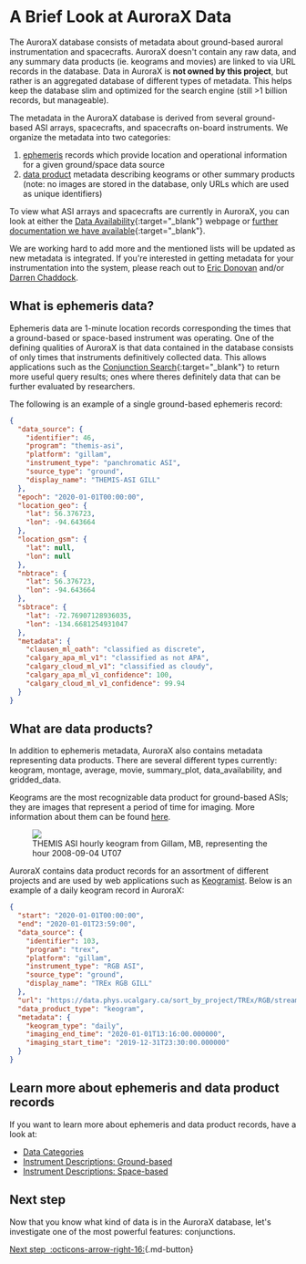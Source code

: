 # A Brief Look at AuroraX Data

The AuroraX database consists of metadata about ground-based auroral instrumentation and spacecrafts. AuroraX doesn't contain any raw data, and any summary data products (ie. keograms and movies) are linked to via URL records in the database. Data in AuroraX is **not owned by this project**, but rather is an aggregated database of different types of metadata. This helps keep the database slim and optimized for the search engine (still >1 billion records, but manageable).

The metadata in the AuroraX database is derived from several ground-based ASI arrays, spacecrafts, and spacecrafts on-board instruments. We organize the metadata into two categories:

1. [ephemeris](/about_the_data/categories#ephemeris) records which provide location and operational information for a given ground/space data source
2. [data product](/about_the_data/categories#data-products) metadata describing keograms or other summary products (note: no images are stored in the database, only URLs which are used as unique identifiers)

To view what ASI arrays and spacecrafts are currently in AuroraX, you can look at either the [Data Availability](https://aurorax.space/data/availability){:target="_blank"} webpage or [further documentation we have available](https://docs.aurorax.space/about_the_data/metadata_in_aurorax){:target="_blank"}. 

We are working hard to add more and the mentioned lists will be updated as new metadata is integrated. If you're interested in getting metadata for your instrumentation into the system, please reach out to <a href='&#109;ailt&#111;&#58;edono%76&#97;&#37;6E&#64;uc%&#54;1lg%6&#49;%7&#50;y&#46;&#99;a'>Eric Donovan</a> and/or <a href='mail&#116;o&#58;%6&#52;%63ha%&#54;4%&#54;4o&#99;&#64;u&#99;%61lg&#97;ry&#46;%&#54;3a'>Darren Chaddock</a>.

## What is ephemeris data?

Ephemeris data are 1-minute location records corresponding the times that a ground-based or space-based instrument was operating. One of the defining qualities of AuroraX is that data contained in the database consists of only times that instruments definitively collected data. This allows applications such as the [Conjunction Search](https://aurorax.space/conjunctionSearch/dropdowns){:target="_blank"} to return more useful query results; ones where theres definitely data that can be further evaluated by researchers.

The following is an example of a single ground-based ephemeris record:

```json
{
  "data_source": {
    "identifier": 46,
    "program": "themis-asi",
    "platform": "gillam",
    "instrument_type": "panchromatic ASI",
    "source_type": "ground",
    "display_name": "THEMIS-ASI GILL"
  },
  "epoch": "2020-01-01T00:00:00",
  "location_geo": {
    "lat": 56.376723,
    "lon": -94.643664
  },
  "location_gsm": {
    "lat": null,
    "lon": null
  },
  "nbtrace": {
    "lat": 56.376723,
    "lon": -94.643664
  },
  "sbtrace": {
    "lat": -72.76907128936035,
    "lon": -134.6681254931047
  },
  "metadata": {
    "clausen_ml_oath": "classified as discrete",
    "calgary_apa_ml_v1": "classified as not APA",
    "calgary_cloud_ml_v1": "classified as cloudy",
    "calgary_apa_ml_v1_confidence": 100,
    "calgary_cloud_ml_v1_confidence": 99.94
  }
}
```

## What are data products?

In addition to ephemeris metadata, AuroraX also contains metadata representing data products. There are several different types currently: keogram, montage, average, movie, summary_plot, data_availability, and gridded_data.

Keograms are the most recognizable data product for ground-based ASIs; they are images that represent a period of time for imaging. More information about them can be found [here](/about_the_data/instruments/ground/asis/#keograms).

<figure>
  <img src="https://data.swarm-aurora.com/data/summary_data/2008/20080904/themis-asi/20080904_07_gill_themis19_full-keogram.pgm.jpg" />
  <figcaption>THEMIS ASI hourly keogram from Gillam, MB, representing the hour 2008-09-04 UT07</figcaption>
</figure>

AuroraX contains data product records for an assortment of different projects and are used by web applications such as [Keogramist](https://aurorax.space/keogramist). Below is an example of a daily keogram record in AuroraX:

```json
{
  "start": "2020-01-01T00:00:00",
  "end": "2020-01-01T23:59:00",
  "data_source": {
    "identifier": 103,
    "program": "trex",
    "platform": "gillam",
    "instrument_type": "RGB ASI",
    "source_type": "ground",
    "display_name": "TREx RGB GILL"
  },
  "url": "https://data.phys.ucalgary.ca/sort_by_project/TREx/RGB/stream2/2020/01/01/gill_rgb-04/20200101__gill_rgb-04_full-keogram.jpg",
  "data_product_type": "keogram",
  "metadata": {
    "keogram_type": "daily",
    "imaging_end_time": "2020-01-01T13:16:00.000000",
    "imaging_start_time": "2019-12-31T23:30:00.000000"
  }
}
```

## Learn more about ephemeris and data product records

If you want to learn more about ephemeris and data product records, have a look at:

- [Data Categories](/about_the_data/categories)
- [Instrument Descriptions: Ground-based](/about_the_data/instruments/ground)
- [Instrument Descriptions: Space-based](/about_the_data/instruments/space)

## Next step

Now that you know what kind of data is in the AuroraX database, let's investigate one of the most powerful features: conjunctions.

[Next step&nbsp;&nbsp;:octicons-arrow-right-16:](/getting_started/3_what_are_conjunctions/){.md-button}
